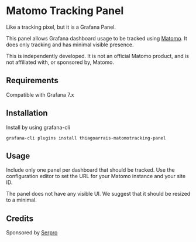 # Matomo Tracking Panel

Like a tracking pixel, but it is a Grafana Panel.

This panel allows Grafana dashboard usage to be tracked using [Matomo][matomo]. It does only tracking and has minimal visible presence.

This is independently developed. It is not an official Matomo product, and is not affiliated with, or sponsored by, Matomo.

## Requirements

Compatible with Grafana 7.x

## Installation

Install by using grafana-cli

```
grafana-cli plugins install thiagoarrais-matomotracking-panel
```

## Usage

Include only one panel per dashboard that should be tracked. Use the configuration editor to set the URL for your Matomo instance and your site ID.

The panel does not have any visible UI. We suggest that it should be resized to a minimal.

## Credits

Sponsored by [Serpro](https://www.serpro.gov.br)

[matomo]: https://matomo.org/
